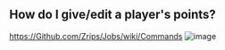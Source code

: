 
## How do I give/edit a player's points?

<https://Github.com/Zrips/Jobs/wiki/Commands>
![image](https://user-images.Githubusercontent.com/28841349/149127652-853bfe09-1e9a-41cd-9155-6d71fa0bb96a.png)

